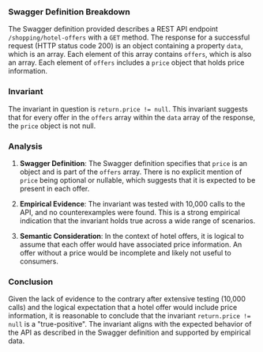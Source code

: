 ### Swagger Definition Breakdown

The Swagger definition provided describes a REST API endpoint `/shopping/hotel-offers` with a `GET` method. The response for a successful request (HTTP status code 200) is an object containing a property `data`, which is an array. Each element of this array contains `offers`, which is also an array. Each element of `offers` includes a `price` object that holds price information.

### Invariant

The invariant in question is `return.price != null`. This invariant suggests that for every offer in the `offers` array within the `data` array of the response, the `price` object is not null.

### Analysis

1. **Swagger Definition**: The Swagger definition specifies that `price` is an object and is part of the `offers` array. There is no explicit mention of `price` being optional or nullable, which suggests that it is expected to be present in each offer.

2. **Empirical Evidence**: The invariant was tested with 10,000 calls to the API, and no counterexamples were found. This is a strong empirical indication that the invariant holds true across a wide range of scenarios.

3. **Semantic Consideration**: In the context of hotel offers, it is logical to assume that each offer would have associated price information. An offer without a price would be incomplete and likely not useful to consumers.

### Conclusion

Given the lack of evidence to the contrary after extensive testing (10,000 calls) and the logical expectation that a hotel offer would include price information, it is reasonable to conclude that the invariant `return.price != null` is a "true-positive". The invariant aligns with the expected behavior of the API as described in the Swagger definition and supported by empirical data.
